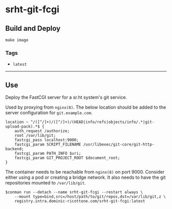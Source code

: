 # srht-git-fcgi


## Build and Deploy

```
make image
```


### Tags

 + `latest`

----

## Use

Deploy the FastCGI server for a sr.ht system's git service.

Used by proxying from `nginx(8)`.
The below location should be added to the server configuration for
`git.example.com`.

```
location ~ ^/([^/]+)/([^/]+)/(HEAD|info/refs|objects/info/.*|git-upload-pack).*$ {
    auth_request /authorize;
    root /var/lib/git;
    fastcgi_pass localhost:9000;
    fastcgi_param SCRIPT_FILENAME /usr/libexec/git-core/git-http-backend;
    fastcgi_param PATH_INFO $uri;
    fastcgi_param GIT_PROJECT_ROOT $document_root;
}
```

The container needs to be reachable from `nginx(8)` on port 9000.
Consider either using a pod or creating a bridge network.
It also needs to have the git repositories mounted to `/var/lib/git`.

```
$conman run --detach --name srht-git-fcgi --restart always \
    --mount type=bind,src=/host/path/to/git/repos,dst=/var/lib/git,z \
    registry.intra.dominic-ricottone.com/srht-git-fcgi:latest
```

